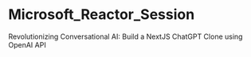 # Microsoft_Reactor_Session
Revolutionizing Conversational AI: Build a NextJS ChatGPT Clone using OpenAI API
